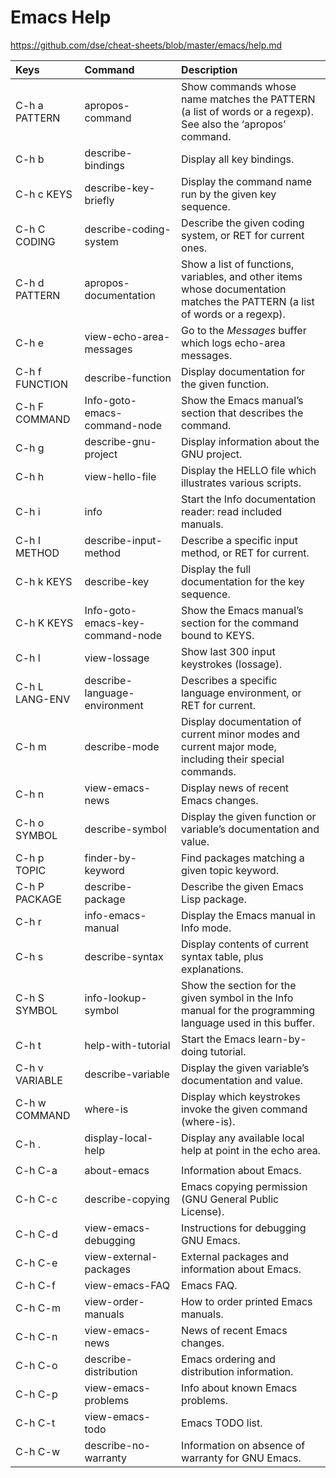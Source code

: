 # Emacs Help

<https://github.com/dse/cheat-sheets/blob/master/emacs/help.md>

| Keys           | Command                          | Description                                                                                                                 |
|:---------------|:---------------------------------|:----------------------------------------------------------------------------------------------------------------------------|
| C-h a PATTERN  | apropos-command                  | Show commands whose name matches the PATTERN (a list of words or a regexp).  See also the ‘apropos’ command.                |
| C-h b          | describe-bindings                | Display all key bindings.                                                                                                   |
| C-h c KEYS     | describe-key-briefly             | Display the command name run by the given key sequence.                                                                     |
| C-h C CODING   | describe-coding-system           | Describe the given coding system, or RET for current ones.                                                                  |
| C-h d PATTERN  | apropos-documentation            | Show a list of functions, variables, and other items whose documentation matches the PATTERN (a list of words or a regexp). |
| C-h e          | view-echo-area-messages          | Go to the *Messages* buffer which logs echo-area messages.                                                                  |
| C-h f FUNCTION | describe-function                | Display documentation for the given function.                                                                               |
| C-h F COMMAND  | Info-goto-emacs-command-node     | Show the Emacs manual’s section that describes the command.                                                                 |
| C-h g          | describe-gnu-project             | Display information about the GNU project.                                                                                  |
| C-h h          | view-hello-file                  | Display the HELLO file which illustrates various scripts.                                                                   |
| C-h i          | info                             | Start the Info documentation reader: read included manuals.                                                                 |
| C-h I METHOD   | describe-input-method            | Describe a specific input method, or RET for current.                                                                       |
| C-h k KEYS     | describe-key                     | Display the full documentation for the key sequence.                                                                        |
| C-h K KEYS     | Info-goto-emacs-key-command-node | Show the Emacs manual’s section for the command bound to KEYS.                                                              |
| C-h l          | view-lossage                     | Show last 300 input keystrokes (lossage).                                                                                   |
| C-h L LANG-ENV | describe-language-environment    | Describes a specific language environment, or RET for current.                                                              |
| C-h m          | describe-mode                    | Display documentation of current minor modes and current major mode, including their special commands.                      |
| C-h n          | view-emacs-news                  | Display news of recent Emacs changes.                                                                                       |
| C-h o SYMBOL   | describe-symbol                  | Display the given function or variable’s documentation and value.                                                           |
| C-h p TOPIC    | finder-by-keyword                | Find packages matching a given topic keyword.                                                                               |
| C-h P PACKAGE  | describe-package                 | Describe the given Emacs Lisp package.                                                                                      |
| C-h r          | info-emacs-manual                | Display the Emacs manual in Info mode.                                                                                      |
| C-h s          | describe-syntax                  | Display contents of current syntax table, plus explanations.                                                                |
| C-h S SYMBOL   | info-lookup-symbol               | Show the section for the given symbol in the Info manual for the programming language used in this buffer.                  |
| C-h t          | help-with-tutorial               | Start the Emacs learn-by-doing tutorial.                                                                                    |
| C-h v VARIABLE | describe-variable                | Display the given variable’s documentation and value.                                                                       |
| C-h w COMMAND  | where-is                         | Display which keystrokes invoke the given command (where-is).                                                               |
| C-h .          | display-local-help               | Display any available local help at point in the echo area.                                                                 |
|                |                                  |                                                                                                                             |
| C-h C-a        | about-emacs                      | Information about Emacs.                                                                                                    |
| C-h C-c        | describe-copying                 | Emacs copying permission (GNU General Public License).                                                                      |
| C-h C-d        | view-emacs-debugging             | Instructions for debugging GNU Emacs.                                                                                       |
| C-h C-e        | view-external-packages           | External packages and information about Emacs.                                                                              |
| C-h C-f        | view-emacs-FAQ                   | Emacs FAQ.                                                                                                                  |
| C-h C-m        | view-order-manuals               | How to order printed Emacs manuals.                                                                                         |
| C-h C-n        | view-emacs-news                  | News of recent Emacs changes.                                                                                               |
| C-h C-o        | describe-distribution            | Emacs ordering and distribution information.                                                                                |
| C-h C-p        | view-emacs-problems              | Info about known Emacs problems.                                                                                            |
| C-h C-t        | view-emacs-todo                  | Emacs TODO list.                                                                                                            |
| C-h C-w        | describe-no-warranty             | Information on absence of warranty for GNU Emacs.                                                                           |
